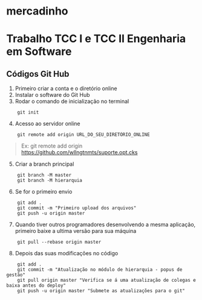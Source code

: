 # mercadinho
<h1>Trabalho TCC I e TCC II Engenharia em Software</h1>
<h2>Códigos Git Hub</h2>

1. Primeiro criar a conta e o diretório online
2. Instalar o software do Git Hub
3. Rodar o comando de inicialização no terminal

```
    git init
```


4. Acesso ao servidor online
```
    git remote add origin URL_DO_SEU_DIRETÓRIO_ONLINE    
```
> Ex: git remote add origin https://github.com/wllngtnmts/suporte.opt.cks


5. Criar a branch principal
```
    git branch -M master
    git branch -M hierarquia
```
 6. Se for o primeiro envio
```
    git add .  
    git commit -m "Primeiro upload dos arquivos"
    git push -u origin master
```

7. Quando tiver outros programadores desenvolvendo a mesma aplicação, primeiro baixe a ultima versão para sua máquina
```
    git pull --rebase origin master
```

8. Depois das suas modificações no código
```
    git add .  
    git commit -m "Atualização no módulo de hierarquia - popus de gestão"
    git pull origin master "Verifica se á uma atualização de colegas e baixa antes do deploy"
    git push -u origin master "Submete as atualizações para o git"
```
